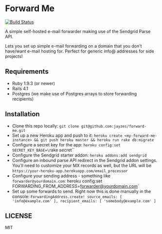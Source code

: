 # Forward Me
[![Build Status](https://travis-ci.org/jayzes/forward-me.png)](https://travis-ci.org/jayzes/forward-me)

A simple self-hosted e-mail forwarder making use of the Sendgrid Parse API.

Lets you set up simple e-mail forwarding on a domain that you don't have/want e-mail hosting for. Perfect for generic info@ addresses for side projects!

## Requirements
- Ruby 1.9.3 (or newer)
- Rails 4.1
- Postgres (we make use of Postgres arrays to store forwarding
recipients)

## Installation
- Clone this repo locally: `git clone git@github.com:jayzes/forward-me.git`
- Set up a new Heroku app and push to it: `heroku create <my-forward-me-instance> && git push heroku master && heroku run rake db:migrate`
- Configure a secret key for the app: `heroku config:set SECRET_KEY_BASE=\`rake secret\``
- Configure the Sendgrid starter addon: `heroku addons:add sendgrid`
- Configure an inbound parse API redirect in the Sendgrid addon settings. You'll
  need to customize your MX records as well, but the URL will be
  `https://your-heroku-app.herokuapp.com/email_processor`
- Configure your sending address - something like `forwarder@yourdomain.com`: heroku config:set FORWARDING_FROM_ADDRESS=forwarder@yourdomain.com`
- Set up some forwards to send. Right now this is done manually in the console: `ForwardingAddress.create! source_emails: [ 'info@example.com' ], recipient_emails: [ 'somebody@example.com' ]`

## LICENSE
MIT
